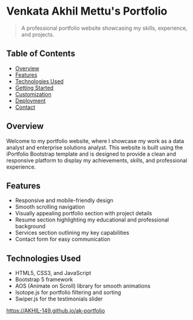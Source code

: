 # Venkata Akhil Mettu's Portfolio

> A professional portfolio website showcasing my skills, experience, and projects.

## Table of Contents

- [Overview](#overview)
- [Features](#features)
- [Technologies Used](#technologies-used)
- [Getting Started](#getting-started)
- [Customization](#customization)
- [Deployment](#deployment)
- [Contact](#contact)

## Overview

Welcome to my portfolio website, where I showcase my work as a data analyst and enterprise solutions analyst. This website is built using the iPortfolio Bootstrap template and is designed to provide a clean and responsive platform to display my achievements, skills, and professional experience.

## Features

- Responsive and mobile-friendly design
- Smooth scrolling navigation
- Visually appealing portfolio section with project details
- Resume section highlighting my educational and professional background
- Services section outlining my key capabilities
- Contact form for easy communication

## Technologies Used

- HTML5, CSS3, and JavaScript
- Bootstrap 5 framework
- AOS (Animate on Scroll) library for smooth animations
- Isotope.js for portfolio filtering and sorting
- Swiper.js for the testimonials slider

https://AKHIL-149.github.io/ak-portfolio
